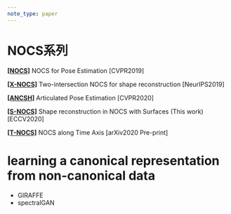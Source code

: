 ```yaml
---
note_type: paper
---
```


# NOCS系列

**[[NOCS]](https://geometry.stanford.edu/projects/NOCS_CVPR2019/)** NOCS for Pose Estimation [CVPR2019]

**[[X-NOCS]](https://geometry.stanford.edu/projects/xnocs/)** Two-intersection NOCS for shape reconstruction [NeurIPS2019]

**[[ANCSH]](https://articulated-pose.github.io/)** Articulated Pose Estimation [CVPR2020]

**[[S-NOCS]](https://geometry.stanford.edu/projects/pix2surf/)** Shape reconstruction in NOCS with Surfaces (This work) [ECCV2020]

**[[T-NOCS]](https://geometry.stanford.edu/projects/caspr/)** NOCS along Time Axis [arXiv2020 Pre-print]

# learning a canonical representation from non-canonical data

- GIRAFFE
- spectralGAN